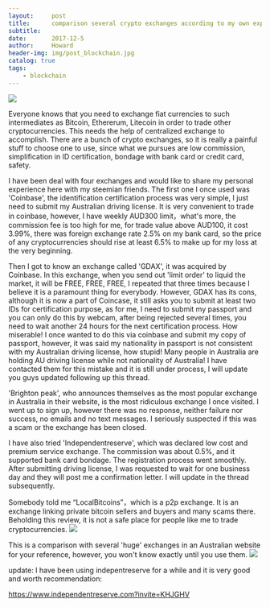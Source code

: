 ```yaml
---
layout:     post
title:      comparison several crypto exchanges according to my own experience
subtitle:   
date:       2017-12-5
author:     Howard
header-img: img/post_blockchain.jpg
catalog: true
tags:
    - blockchain
---
```



![](https://steemitimages.com/DQmQqnAqoKKQeUtBUJAAiAmKt4n6n4225xnCvzpNnsPBKjx/image.png)

Everyone knows that you need to exchange fiat currencies to such intermediates as  Bitcoin, Ethererum, Litecoin  in order to trade other cryptocurrencies. This needs the help of centralized exchange to accomplish.  There are a bunch of crypto exchanges, so it is really a painful stuff to choose one to use,  since what we pursues are low commission,  simplification in ID certification,  bondage with bank card or credit card, safety. 



I have been deal with four exchanges and would like to share my personal experience here with my steemian friends. The first one I once used was 'Coinbase',  the identification certification process was very simple, I just need to submit my Australian driving license. It is very convenient to trade in coinbase, however, I have weekly AUD300 limit，what's more, the commission fee is too high for me,  for trade value above AUD100, it cost 3.99%,  there was foreign exchange rate 2.5% on my bank card,  so the price of any cryptocurrencies should rise at least 6.5%  to make up for my loss at the very beginning. 



Then I got to know an exchange called 'GDAX', it was acquired by Coinbase.  In this exchange, when you send out 'limit order' to liquid the market, it will be FREE, FREE, FREE, I repeated that three times because I believe it is a paramount thing for everybody.  However,  GDAX has its cons, although it is now a part of Coincase, it still asks you to submit at least two IDs for certification purpose, as for me, I need to submit my passport and you can only do this by webcam, after being rejected several times, you need to wait another 24 hours for the next certification process. How miserable!  I once wanted to do this via coinbase and submit my copy of passport, however, it was said my nationality in passport is not consistent with my Australian driving license, how stupid!  Many people in Australia are holding AU driving license while not nationality of Australia!  I have contacted them for this mistake and it is still under process, I will update you guys updated following up this thread.



'Brighton peak',  who announces themselves as the most popular exchange in Australia in their website, is the most ridiculous exchange I once visited. I went up to sign up, however there was no response, neither failure nor success, no emails and no text messages.  I seriously suspected if this was a scam or the exchange has been closed.



I have also tried 'Independentreserve',  which was declared low cost and premium service exchange.  The commission was about 0.5%, and it supported bank card bondage. The registration process went smoothly. After submitting driving license, I was requested to wait for one business day and they will post me a confirmation letter. I will update in the thread subsequently. 



Somebody told me “LocalBitcoins”，which is a p2p exchange. It is an exchange linking private bitcoin sellers and buyers and many scams there. Beholding this review, it is not a safe place for people like me to trade cryptocurrencies. 
![](https://steemitimages.com/DQmPihrM7jncrMTDm5K9b4pTKLAU3zZn2SUbFbNmFUFj3XG/image.png)




This is a comparison with several 'huge' exchanges in an Australian website for your reference,  however, you won't know exactly until you use them.
![](https://steemitimages.com/DQmbaWZoqk1DAT2ggJVdDrHpib5ysyqyw8m4G2bLDDNTvpZ/image.png)

update: I have been using indepentreserve for a while and it is very good and worth recommendation:

https://www.independentreserve.com?invite=KHJGHV